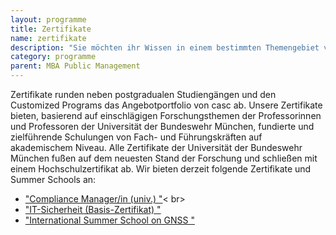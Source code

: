 ```yaml
---
layout: programme
title: Zertifikate
name: zertifikate
description: "Sie möchten ihr Wissen in einem bestimmten Themengebiet vertiefen? Mit unseren Zertifikaten qualifizieren Sie sich gezielt für herausfordernde Aufgaben und werden Experte auf diesem Gebiet."
category: programme
parent: MBA Public Management
---
```

 

Zertifikate runden neben postgradualen Studiengängen und den Customized Programs das Angebotportfolio von casc ab. Unsere Zertifikate bieten, basierend auf einschlägigen Forschungsthemen der Professorinnen und Professoren der Universität der Bundeswehr München, fundierte und zielführende Schulungen von Fach- und Führungskräften auf akademischem Niveau. Alle Zertifikate der Universität der Bundeswehr München fußen auf dem neuesten Stand der Forschung und schließen mit einem Hochschulzertifikat ab. Wir bieten derzeit folgende Zertifikate und Summer Schools an:

  * <a href="https://www.unibw.de/casc/zertifikate/compliance-manager">"Compliance Manager/in (univ.) "</a>< br>
  * <a href="https://www.unibw.de/casc/zertifikate/it-sicherheit">"IT-Sicherheit (Basis-Zertifikat) "</a><br>
  * <a href="file:///Users/nielsen/Downloads/Announcement_ESA_JRC_Summerschool_2016.pdf">"International Summer School on GNSS "</a><br>